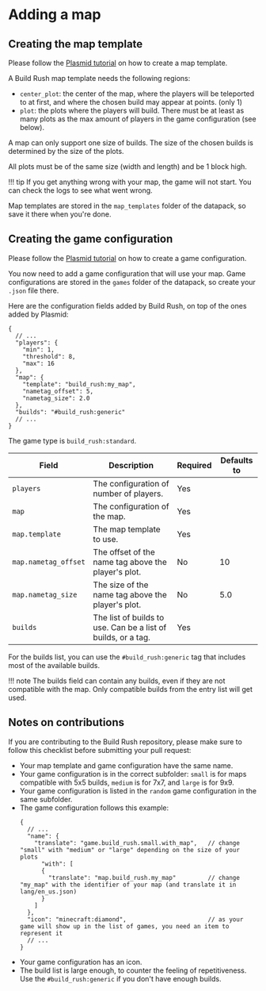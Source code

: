 # Adding a map

## Creating the map template

Please follow the [Plasmid tutorial](/plasmid/maps) on how to create a map template.

A Build Rush map template needs the following regions:
- `center_plot`: the center of the map, where the players will be teleported to at first, and where the chosen build may appear at points. (only 1)
- `plot`: the plots where the players will build. There must be at least as many plots as the max amount of players in the game configuration (see below).

A map can only support one size of builds. The size of the chosen builds is determined by the size of the plots.

All plots must be of the same size (width and length) and be 1 block high.

!!! tip
    If you get anything wrong with your map, the game will not start. You can check the logs to see what went wrong.

Map templates are stored in the `map_templates` folder of the datapack, so save it there when you're done.

## Creating the game configuration

Please follow the [Plasmid tutorial](/plasmid/getting-started/#creating-a-config) on how to create a game configuration.

You now need to add a game configuration that will use your map.
Game configurations are stored in the `games` folder of the datapack, so create your `.json` file there.

Here are the configuration fields added by Build Rush, on top of the ones added by Plasmid: 
```json5
{
  // ...
  "players": {
    "min": 1,
    "threshold": 8,
    "max": 16
  },
  "map": {
    "template": "build_rush:my_map",
    "nametag_offset": 5,
    "nametag_size": 2.0
  },
  "builds": "#build_rush:generic"
  // ...
}
```

The game type is `build_rush:standard`.

| Field                | Description                                                   | Required | Defaults to |
|----------------------|---------------------------------------------------------------|----------|-------------|
| `players`            | The configuration of number of players.                       | Yes      |             |
| `map`                | The configuration of the map.                                 | Yes      |             |
| `map.template`       | The map template to use.                                      | Yes      |             |
| `map.nametag_offset` | The offset of the name tag above the player's plot.           | No       | 10          |
| `map.nametag_size`   | The size of the name tag above the player's plot.             | No       | 5.0         |
| `builds`             | The list of builds to use. Can be a list of builds, or a tag. | Yes      |             |

For the builds list, you can use the `#build_rush:generic` tag that includes most of the available builds.

!!! note
    The builds field can contain any builds, even if they are not compatible with the map. Only compatible builds from the entry list will get used.

## Notes on contributions

If you are contributing to the Build Rush repository, please make sure to follow this checklist before submitting your pull request:
- Your map template and game configuration have the same name.
- Your game configuration is in the correct subfolder: `small` is for maps compatible with 5x5 builds, `medium` is for 7x7, and `large` is for 9x9.
- Your game configuration is listed in the `random` game configuration in the same subfolder.
- The game configuration follows this example:
  ```json5
  {
    // ...
    "name": {                                        
      "translate": "game.build_rush.small.with_map",   // change "small" with "medium" or "large" depending on the size of your plots
        "with": [
        {
          "translate": "map.build_rush.my_map"         // change "my_map" with the identifier of your map (and translate it in lang/en_us.json)
        }
      ]
    },
    "icon": "minecraft:diamond",                       // as your game will show up in the list of games, you need an item to represent it
    // ...
  }
  ```
- Your game configuration has an icon.
- The build list is large enough, to counter the feeling of repetitiveness. Use the `#build_rush:generic` if you don't have enough builds.